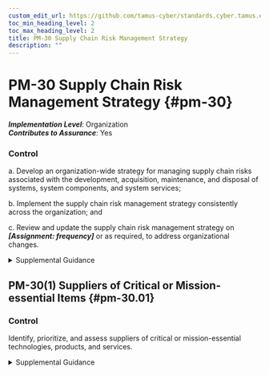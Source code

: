 ```yaml
---
custom_edit_url: https://github.com/tamus-cyber/standards.cyber.tamus.edu/tree/main/static/content/tamus.edu/TAMUS_profile.xml
toc_min_heading_level: 2
toc_max_heading_level: 2
title: PM-30 Supply Chain Risk Management Strategy
description: ""
---
```


# PM-30 Supply Chain Risk Management Strategy {#pm-30}

_**Implementation Level**_: Organization\
_**Contributes to Assurance**_: Yes

### Control

a. Develop an organization-wide strategy for managing supply chain risks associated with the development, acquisition, maintenance, and disposal of systems, system components, and system services;

b. Implement the supply chain risk management strategy consistently across the organization; and

c. Review and update the supply chain risk management strategy on _**[Assignment: frequency]**_ or as required, to address organizational changes.

<details>
  <summary>Supplemental Guidance</summary>

a. Develop an organization-wide strategy for managing supply chain risks associated with the development, acquisition, maintenance, and disposal of systems, system components, and system services;

b. Implement the supply chain risk management strategy consistently across the organization; and

c. Review and update the supply chain risk management strategy on _**[Assignment: frequency]**_ or as required, to address organizational changes.

</details>

## PM-30(1) Suppliers of Critical or Mission-essential Items {#pm-30.01}

### Control

Identify, prioritize, and assess suppliers of critical or mission-essential technologies, products, and services.

<details>
  <summary>Supplemental Guidance</summary>

Identify, prioritize, and assess suppliers of critical or mission-essential technologies, products, and services.

</details>

